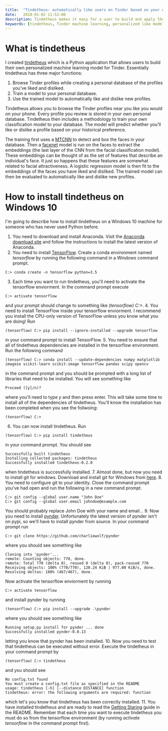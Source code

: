 ```yaml
---
title:  "Tindetheus: automatically like users on Tinder based on your own preference - How to install on Windows 10"
date:   2018-01-02 11:52:00
description: Tindetheus makes it easy for a user to build and apply their own personalized machine learning model on Tinder. These models can be used to automatically like or dislike users, and take advantage of recent developments in computer vision to find a pattern in the faces you find attractive. The post goes on to describe how to install tindetheus on a Windows 10 PC.
keywords: [tindetheus, Tinder machine learning, personalized like model, automatically like people on Tinder, create Tinder database, facenet]
---
```


# What is tindetheus
I created [tindetheus](https://github.com/cjekel/tindetheus) which is a Python application that allows users to build their own personalized machine learning model for Tinder. Essentially tindetheus has three major functions:
1. Browse Tinder profiles while creating a personal database of the profiles you've liked and disliked.
2. Train a model to your personal database.
3. Use the trained model to automatically like and dislike new profiles.

Tindetheus allows you to browse the Tinder profiles near you like you would on your phone. Every profile you review is stored in your own personal database. Tindetheus then includes a methodology to train your own classification model to your database. The model will predict whether you'll like or dislike a profile based on your historical preference.

The training first uses a [MTCNN](https://kpzhang93.github.io/MTCNN_face_detection_alignment/) to detect and box the faces in your database. Then a [facenet](https://github.com/davidsandberg/facenet) model is run on the faces to extract the embeddings (the last layer of the CNN from the facial classification model). These embeddings can be thought of as the set of features that describe an individual's face. It just so happens that these features are somewhat related to facial attractiveness.  A logistic regression model is then fit to the embeddings of the faces you have liked and disliked. The trained model can then be evaluated to automatically like and dislike new profiles.

# How to install tindetheus on Windows 10
I'm going to describe how to install tindetheus on a Windows 10 machine for someone who has never used Python before.

1. You need to download and install Anaconda. Visit the [Anaconda download site](https://www.anaconda.com/download/) and follow the instructions to install the latest version of Anaconda.
2. You need to install [TensorFlow](https://www.tensorflow.org/install/install_windows). Create a conda environment named *tensorflow* by running the following command in a Windows command prompt.
```dos
C:> conda create -n tensorflow python=3.5
```
3. Each time you want to run tindetheus, you'll need to activate the tensorflow enviorment. In the command prompt execute
```dos
C:> activate tensorflow
```
and your prompt should change to something like *(tensorflow) C:>*.
4. You need to install TensorFlow inside your tensorflow enviorment. I recommend you install the CPU-only version of TensorFlow unless you know what you are doing!  Run
```dos
(tensorflow) C:> pip install --ignore-installed --upgrade tensorflow
```
in your command prompt to install TensorFlow.
5. You need to ensure that all of tindetheus dependencies are installed in the tensorflow environment. Run the following command
```dos
(tensorflow) C:> conda install --update-dependencies numpy matplotlib imageio scikit-learn scikit-image tensorflow pandas scipy opencv
```
in the command prompt and you should be prompted with a long list of libraries that need to be installed. You will see something like
```dos
Proceed ([y]/n)?
```
where you'll need to type *y* and then press enter. This will take some time to install all of the dependencies of tindetheus. You'll know the installation has been completed when you see the follwoing:
```dos
(tensorflow) C:>
```
6. You can now install tindetheus. Run
```dos
(tensorflow) C:> pip install tindetheus
```
in your command prompt. You should see
```dos
Successfully built tindetheus
Installing collected packages: tindetheus
Successfully installed tindetheus-0.2.0
```
when tindetheus is successfully installed.
7. Almost done, but now you need to install git for windows. Download and install git for Windows from [here](https://git-scm.com/download/win).
8. You need to configure git to your identity. Close the command prompt you've had open and run the following in a new command prompt.
```dos
C:> git config --global user.name "John Doe"
C:> git config --global user.email johndoe@example.com
```
You should probably replace John Doe with your name and email...
9. Now you need to install [pynder](https://github.com/charliewolf/pynder). Unfortunately the latest version of pynder isn't on pypi, so we'll have to install pynder from source. In your command prompt run
```dos
C:> git clone https://github.com/charliewolf/pynder
```
where you should see something like
```dos
Cloning into 'pynder'...
remote: Counting objects: 770, done.
remote: Total 770 (delta 0), reused 0 (delta 0), pack-reused 770
Receiving objects: 100% (770/770), 120.24 KiB | 977.00 KiB/s, done.
Resolving deltas: 100% (467/467), done.
```
Now activate the tensorflow enviorment by running
```dos
C:> activate tensorflow
```
and install pynder by running
```dos
(tensorflow) C:> pip install --upgrade .\pynder
```
where you should see something like
```dos
Running setup.py install for pynder ... done
Successfully installed pynder-0.0.13
```
letting you know that pynder has been installed.
10. Now you need to test that tindetheus can be executed without error. Execute the tindetheus in your command prompt by
```dos
(tensorflow) C:> tindetheus
```
and you should see
```dos
No config.txt found
You must create a config.txt file as specified in the README
usage: tindetheus [-h] [--distance DISTANCE] function
tindetheus: error: the following arguments are required: function
```
which let's you know that tindetheus has been correctly installed.
11. You have installed tindetheus and are ready to read the [Getting Staring](https://github.com/cjekel/tindetheus#getting-started) guide in the README. Remember that each time you want to execute tindetheus you must do so from the tensorflow environment (by running *activate tensorflow* in the command prompt first).
